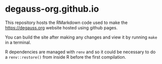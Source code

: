 # degauss-org.github.io

This repository hosts the RMarkdown code used to make the https://degauss.org website hosted using github pages.

You can build the site after making any changes and view it by running `make` in a terminal. 

R dependencies are managed with `renv` and so it could be necessary to do a `renv::restore()` from inside R before the first compilation.
